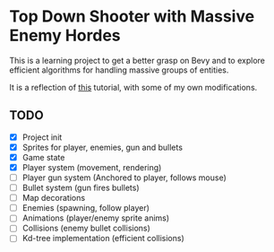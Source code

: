 # Top Down Shooter with Massive Enemy Hordes

This is a learning project to get a better grasp on Bevy and to explore efficient algorithms for handling massive groups of entities.

It is a reflection of [this](https://www.youtube.com/watch?v=p8d8TKo59LU) tutorial, with some of my own modifications.

## TODO
- [x] Project init
- [x] Sprites for player, enemies, gun and bullets
- [x] Game state
- [x] Player system (movement, rendering)
- [ ] Player gun system (Anchored to player, follows mouse)
- [ ] Bullet system (gun fires bullets)
- [ ] Map decorations
- [ ] Enemies (spawning, follow player)
- [ ] Animations (player/enemy sprite anims)
- [ ] Collisions (enemy bullet collisions)
- [ ] Kd-tree implementation (efficient collisions)